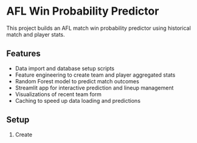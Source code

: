 # AFL Win Probability Predictor

This project builds an AFL match win probability predictor using historical match and player stats.

## Features

- Data import and database setup scripts
- Feature engineering to create team and player aggregated stats
- Random Forest model to predict match outcomes
- Streamlit app for interactive prediction and lineup management
- Visualizations of recent team form
- Caching to speed up data loading and predictions

## Setup

1. Create
